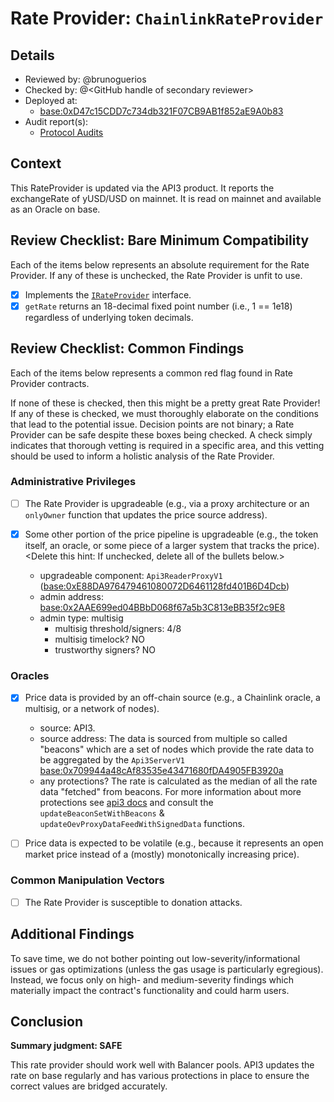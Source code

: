 # Rate Provider: `ChainlinkRateProvider`

## Details
- Reviewed by: @brunoguerios
- Checked by: @\<GitHub handle of secondary reviewer\>
- Deployed at:
    - [base:0xD47c15CDD7c734db321F07CB9AB1f852aE9A0b83](https://basescan.org/address/0xD47c15CDD7c734db321F07CB9AB1f852aE9A0b83)
- Audit report(s):
    - [Protocol Audits](https://docs.yield.fi/resources/audits)

## Context
This RateProvider is updated via the API3 product. It reports the exchangeRate of yUSD/USD on mainnet. It is read on mainnet and available as an Oracle on base.

## Review Checklist: Bare Minimum Compatibility
Each of the items below represents an absolute requirement for the Rate Provider. If any of these is unchecked, the Rate Provider is unfit to use.

- [x] Implements the [`IRateProvider`](https://github.com/balancer/balancer-v2-monorepo/blob/bc3b3fee6e13e01d2efe610ed8118fdb74dfc1f2/pkg/interfaces/contracts/pool-utils/IRateProvider.sol) interface.
- [x] `getRate` returns an 18-decimal fixed point number (i.e., 1 == 1e18) regardless of underlying token decimals.

## Review Checklist: Common Findings
Each of the items below represents a common red flag found in Rate Provider contracts.

If none of these is checked, then this might be a pretty great Rate Provider! If any of these is checked, we must thoroughly elaborate on the conditions that lead to the potential issue. Decision points are not binary; a Rate Provider can be safe despite these boxes being checked. A check simply indicates that thorough vetting is required in a specific area, and this vetting should be used to inform a holistic analysis of the Rate Provider.

### Administrative Privileges
- [ ] The Rate Provider is upgradeable (e.g., via a proxy architecture or an `onlyOwner` function that updates the price source address).

- [x] Some other portion of the price pipeline is upgradeable (e.g., the token itself, an oracle, or some piece of a larger system that tracks the price). \<Delete this hint: If unchecked, delete all of the bullets below.\>
    - upgradeable component: `Api3ReaderProxyV1` ([base:0xE88DA976479461080072D6461128fd401B6D4Dcb](https://basescan.org/address/0xE88DA976479461080072D6461128fd401B6D4Dcb#code))
    - admin address: [base:0x2AAE699ed04BBbD068f67a5b3C813eBB35f2c9E8](https://basescan.org/address/0x2AAE699ed04BBbD068f67a5b3C813eBB35f2c9E8)
    - admin type: multisig
        - multisig threshold/signers: 4/8
        - multisig timelock? NO
        - trustworthy signers? NO

### Oracles
- [x] Price data is provided by an off-chain source (e.g., a Chainlink oracle, a multisig, or a network of nodes).
    - source: API3. 
    - source address: The data is sourced from multiple so called "beacons" which are a set of nodes which provide the rate data to be aggregated by the `Api3ServerV1` [base:0x709944a48cAf83535e43471680fDA4905FB3920a](https://basescan.org/address/0x709944a48cAf83535e43471680fDA4905FB3920a#code)
    - any protections? The rate is calculated as the median of all the rate data "fetched" from beacons. For more information about more protections see [api3 docs](https://docs.api3.org/reference/dapis/understand/deviations.html) and consult the `updateBeaconSetWithBeacons` & `updateOevProxyDataFeedWithSignedData` functions.

- [ ] Price data is expected to be volatile (e.g., because it represents an open market price instead of a (mostly) monotonically increasing price).

### Common Manipulation Vectors
- [ ] The Rate Provider is susceptible to donation attacks.

## Additional Findings
To save time, we do not bother pointing out low-severity/informational issues or gas optimizations (unless the gas usage is particularly egregious). Instead, we focus only on high- and medium-severity findings which materially impact the contract's functionality and could harm users.

## Conclusion
**Summary judgment: SAFE**

This rate provider should work well with Balancer pools. API3 updates the rate on base regularly and has various protections in place to ensure the correct values are bridged accurately.
